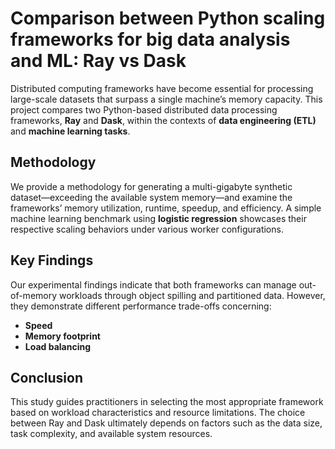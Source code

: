 # Comparison between Python scaling frameworks for big data analysis and ML: Ray vs Dask

Distributed computing frameworks have become essential for processing large-scale datasets that surpass a single machine’s memory capacity. This project compares two Python-based distributed data processing frameworks, **Ray** and **Dask**, within the contexts of **data engineering (ETL)** and **machine learning tasks**. 

## Methodology

We provide a methodology for generating a multi-gigabyte synthetic dataset—exceeding the available system memory—and examine the frameworks’ memory utilization, runtime, speedup, and efficiency. A simple machine learning benchmark using **logistic regression** showcases their respective scaling behaviors under various worker configurations.

## Key Findings

Our experimental findings indicate that both frameworks can manage out-of-memory workloads through object spilling and partitioned data. However, they demonstrate different performance trade-offs concerning:

- **Speed**
- **Memory footprint**
- **Load balancing**

## Conclusion

This study guides practitioners in selecting the most appropriate framework based on workload characteristics and resource limitations. The choice between Ray and Dask ultimately depends on factors such as the data size, task complexity, and available system resources.
